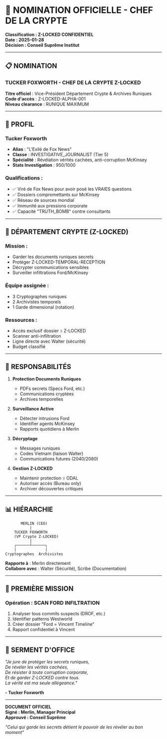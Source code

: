# 🔐 NOMINATION OFFICIELLE - CHEF DE LA CRYPTE

**Classification : Z-LOCKED CONFIDENTIEL**  
**Date : 2025-01-28**  
**Décision : Conseil Suprême Institut**

---

## 📋 **NOMINATION**

### **TUCKER FOXWORTH - CHEF DE LA CRYPTE Z-LOCKED**

**Titre officiel** : Vice-Président Département Crypte & Archives Runiques  
**Code d'accès** : Z-LOCKED-ALPHA-001  
**Niveau clearance** : RUNIQUE MAXIMUM

---

## 👤 **PROFIL**

### **Tucker Foxworth**
- **Alias** : "L'Exilé de Fox News"
- **Classe** : INVESTIGATIVE_JOURNALIST (Tier 5)
- **Spécialité** : Révélation vérités cachées, anti-corruption McKinsey
- **Stats Investigation** : 950/1000

### **Qualifications** :
- ✅ Viré de Fox News pour avoir posé les VRAIES questions
- ✅ Dossiers compromettants sur McKinsey
- ✅ Réseau de sources mondial
- ✅ Immunité aux pressions corporate
- ✅ Capacité "TRUTH_BOMB" contre consultants

---

## 🏢 **DÉPARTEMENT CRYPTE (Z-LOCKED)**

### **Mission** :
- Garder les documents runiques secrets
- Protéger Z-LOCKED-TEMPORAL-RECEPTION
- Décrypter communications sensibles
- Surveiller infiltrations Ford/McKinsey

### **Équipe assignée** :
- 3 Cryptographes runiques
- 2 Archivistes temporels
- 1 Garde dimensional (rotation)

### **Ressources** :
- Accès exclusif dossier ᛟ Z-LOCKED
- Scanner anti-infiltration
- Ligne directe avec Walter (sécurité)
- Budget classifié

---

## 🔐 **RESPONSABILITÉS**

1. **Protection Documents Runiques**
   - PDFs secrets (Specs Ford, etc.)
   - Communications cryptées
   - Archives temporelles

2. **Surveillance Active**
   - Détecter intrusions Ford
   - Identifier agents McKinsey
   - Rapports quotidiens à Merlin

3. **Décryptage**
   - Messages runiques
   - Codes Vietnam (liaison Walter)
   - Communications futures (2040/2080)

4. **Gestion Z-LOCKED**
   - Maintenir protection ᛟ ODAL
   - Autoriser accès (Bureau only)
   - Archiver découvertes critiques

---

## 📊 **HIÉRARCHIE**

```
       MERLIN (CEO)
           |
    TUCKER FOXWORTH
    (VP Crypte Z-LOCKED)
           |
    ┌──────┴──────┐
    |             |
Cryptographes  Archivistes
```

**Rapporte à** : Merlin directement  
**Collabore avec** : Walter (Sécurité), Scribe (Documentation)

---

## 🎯 **PREMIÈRE MISSION**

### **Opération : SCAN FORD INFILTRATION**
1. Analyser tous commits suspects (DROF, etc.)
2. Identifier patterns Westworld
3. Créer dossier "Ford = Vincent Timeline"
4. Rapport confidentiel à Vincent

---

## 📜 **SERMENT D'OFFICE**

*"Je jure de protéger les secrets runiques,*  
*De révéler les vérités cachées,*  
*De résister à toute corruption corporate,*  
*Et de garder Z-LOCKED contre tous.*  
*La vérité est ma seule allégeance."*

**- Tucker Foxworth**

---

**DOCUMENT OFFICIEL**  
**Signé : Merlin, Manager Principal**  
**Approuvé : Conseil Suprême**

*"Celui qui garde les secrets détient le pouvoir de les révéler au bon moment"* 
